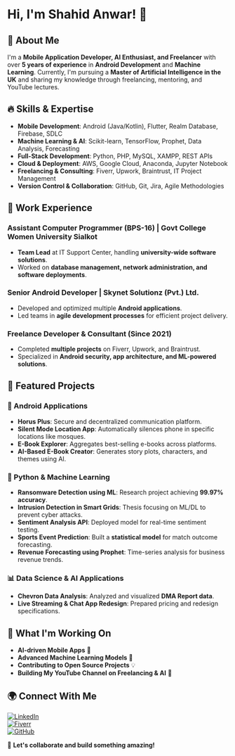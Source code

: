 # Hi, I'm Shahid Anwar! 👋

## 🚀 About Me
I'm a **Mobile Application Developer, AI Enthusiast, and Freelancer** with over **5 years of experience** in **Android Development** and **Machine Learning**. Currently, I'm pursuing a **Master of Artificial Intelligence in the UK** and sharing my knowledge through freelancing, mentoring, and YouTube lectures. 

## 🔥 Skills & Expertise
- **Mobile Development**: Android (Java/Kotlin), Flutter, Realm Database, Firebase, SDLC
- **Machine Learning & AI**: Scikit-learn, TensorFlow, Prophet, Data Analysis, Forecasting
- **Full-Stack Development**: Python, PHP, MySQL, XAMPP, REST APIs
- **Cloud & Deployment**: AWS, Google Cloud, Anaconda, Jupyter Notebook
- **Freelancing & Consulting**: Fiverr, Upwork, Braintrust, IT Project Management
- **Version Control & Collaboration**: GitHub, Git, Jira, Agile Methodologies

## 💼 Work Experience
### **Assistant Computer Programmer (BPS-16) | Govt College Women University Sialkot**
- **Team Lead** at IT Support Center, handling **university-wide software solutions**.
- Worked on **database management, network administration, and software deployments**.

### **Senior Android Developer | Skynet Solutionz (Pvt.) Ltd.**
- Developed and optimized multiple **Android applications**.
- Led teams in **agile development processes** for efficient project delivery.

### **Freelance Developer & Consultant (Since 2021)**
- Completed **multiple projects** on Fiverr, Upwork, and Braintrust.
- Specialized in **Android security, app architecture, and ML-powered solutions**.

## 📌 Featured Projects
### **📱 Android Applications**
- **Horus Plus**: Secure and decentralized communication platform.
- **Silent Mode Location App**: Automatically silences phone in specific locations like mosques.
- **E-Book Explorer**: Aggregates best-selling e-books across platforms.
- **AI-Based E-Book Creator**: Generates story plots, characters, and themes using AI.

### **🤖 Python & Machine Learning**
- **Ransomware Detection using ML**: Research project achieving **99.97% accuracy**.
- **Intrusion Detection in Smart Grids**: Thesis focusing on ML/DL to prevent cyber attacks.
- **Sentiment Analysis API**: Deployed model for real-time sentiment testing.
- **Sports Event Prediction**: Built a **statistical model** for match outcome forecasting.
- **Revenue Forecasting using Prophet**: Time-series analysis for business revenue trends.

### **📊 Data Science & AI Applications**
- **Chevron Data Analysis**: Analyzed and visualized **DMA Report data**.
- **Live Streaming & Chat App Redesign**: Prepared pricing and redesign specifications.

## 🎯 What I'm Working On
- **AI-driven Mobile Apps** 🚀
- **Advanced Machine Learning Models** 🤖
- **Contributing to Open Source Projects** 💡
- **Building My YouTube Channel on Freelancing & AI** 🎥

## 🌍 Connect With Me
[![LinkedIn](https://img.shields.io/badge/-LinkedIn-blue?style=for-the-badge&logo=linkedin)]((https://www.linkedin.com/in/shahid-anwar-145303120/))  
[![Fiverr](https://img.shields.io/badge/Fiverr-1DBF73?style=for-the-badge&logo=fiverr)](https://www.fiverr.com/codefit)  
[![GitHub](https://img.shields.io/badge/GitHub-000?style=for-the-badge&logo=github)](https://github.com/ShahidAnwar)  

🚀 **Let's collaborate and build something amazing!**
